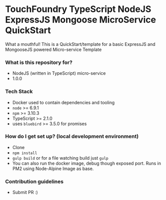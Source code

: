 # TouchFoundry TypeScript NodeJS ExpressJS Mongoose MicroService QuickStart #

What a mouthful! This is a QuickStart/template for a basic ExpressJS and MongooseJS powered Micro-service Template

### What is this repository for? ###

* NodeJS (written in TypeScript) micro-service
* 1.0.0

### Tech Stack ###

* Docker used to contain dependencies and tooling
* `node` >= 6.9.1
* `npm` >= 3.10.3 
* TypeScript >= 2.1.0
* uses `bluebird` >= 3.5.0 for promises

### How do I get set up? (local development environment) ###

* Clone
* `npm install`
* `gulp build` or for a file watching build just `gulp`
* You can also run the docker image, debug though exposed port. Runs in PM2 using Node-Alpine Image as base.

### Contribution guidelines ###

* Submit PR :)